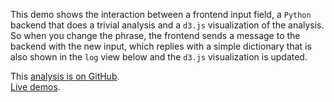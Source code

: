 <!--
Title: Bag of Chars d3
Description: Providing "bag-of-chars" statistics.
-->

This demo shows the interaction between a frontend input field, a `Python` backend that does a trivial analysis and a `d3.js` visualization of the analysis. So when you change the phrase, the frontend sends a message to the backend with the new input, which replies with a simple dictionary that is also shown in the `log` view below and the `d3.js` visualization is updated.

<i class="fa fa-fw fa-github"></i>
This [analysis is on GitHub](https://github.com/svenkreiss/databench_examples/tree/master/analyses/bagofcharsd3).<br />
<i class="fa fa-fw fa-external-link"></i>
[Live demos](http://databench-examples.trivial.io).
